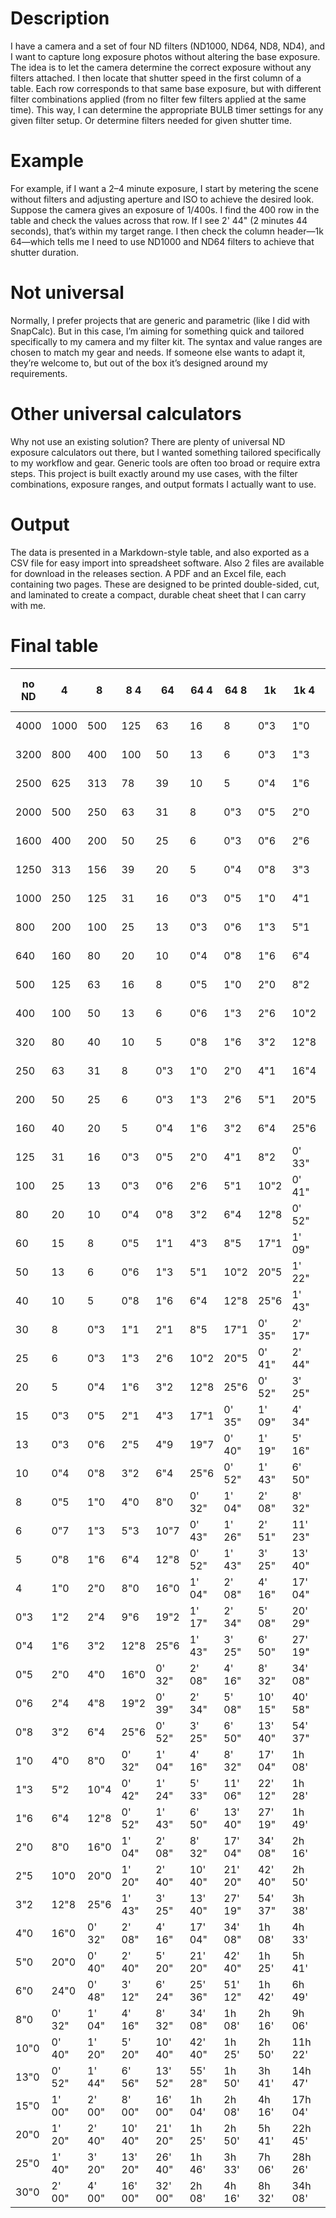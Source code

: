 # Description
I have a camera and a set of four ND filters (ND1000, ND64, ND8, ND4), and I
want to capture long exposure photos without altering the base exposure.
The idea is to let the camera determine the correct exposure without any
filters attached. I then locate that shutter speed in the first column of a
table. Each row corresponds to that same base exposure, but with different
filter combinations applied (from no filter few filters applied at the same
time). This way, I can determine the appropriate BULB timer settings for any
given filter setup. Or determine filters needed for given shutter time.

# Example
For example, if I want a 2–4 minute exposure, I start by metering the scene
without filters and adjusting aperture and ISO to achieve the desired look.
Suppose the camera gives an exposure of 1/400s. I find the 400 row in the
table and check the values across that row. If I see 2' 44"
(2 minutes 44 seconds), that’s within my target range. I then check the
column header—1k 64—which tells me I need to use ND1000 and ND64 filters
to achieve that shutter duration.

# Not universal
Normally, I prefer projects that are generic and parametric (like I did with
SnapCalc). But in this case, I’m aiming for something quick and tailored
specifically to my camera and my filter kit. The syntax and value ranges are
chosen to match my gear and needs. If someone else wants to adapt it, they’re
welcome to, but out of the box it’s designed around my requirements.

# Other universal calculators
Why not use an existing solution? There are plenty of universal ND exposure
calculators out there, but I wanted something tailored specifically to my
workflow and gear. Generic tools are often too broad or require extra steps.
This project is built exactly around my use cases, with the filter
combinations, exposure ranges, and output formats I actually want to use.

# Output
The data is presented in a Markdown-style table, and also exported as a
CSV file for easy import into spreadsheet software. Also 2 files are available
for download in the releases section. A PDF and an Excel file, each containing
two pages. These are designed to be printed double-sided, cut, and laminated
to create a compact, durable cheat sheet that I can carry with me.

# Final table
| no ND   |       4 |       8 |     8 4 |      64 |    64 4 |    64 8 |      1k |    1k 4 |    1k 8 |  1k 8 4 |   1k 64 | 1k 64 4 |
| ------- | ------- | ------- | ------- | ------- | ------- | ------- | ------- | ------- | ------- | ------- | ------- | ------- |
|    4000 |    1000 |     500 |     125 |      63 |      16 |       8 |     0"3 |     1"0 |     2"0 |     8"2 |    16"4 |  1' 06" |
|    3200 |     800 |     400 |     100 |      50 |      13 |       6 |     0"3 |     1"3 |     2"6 |    10"2 |    20"5 |  1' 22" |
|    2500 |     625 |     313 |      78 |      39 |      10 |       5 |     0"4 |     1"6 |     3"3 |    13"1 |    26"2 |  1' 45" |
|    2000 |     500 |     250 |      63 |      31 |       8 |     0"3 |     0"5 |     2"0 |     4"1 |    16"4 |  0' 33" |  2' 12" |
|    1600 |     400 |     200 |      50 |      25 |       6 |     0"3 |     0"6 |     2"6 |     5"1 |    20"5 |  0' 41" |  2' 44" |
|    1250 |     313 |     156 |      39 |      20 |       5 |     0"4 |     0"8 |     3"3 |     6"6 |    26"2 |  0' 53" |  3' 30" |
|    1000 |     250 |     125 |      31 |      16 |     0"3 |     0"5 |     1"0 |     4"1 |     8"2 |  0' 33" |  1' 06" |  4' 23" |
|     800 |     200 |     100 |      25 |      13 |     0"3 |     0"6 |     1"3 |     5"1 |    10"2 |  0' 41" |  1' 22" |  5' 28" |
|     640 |     160 |      80 |      20 |      10 |     0"4 |     0"8 |     1"6 |     6"4 |    12"8 |  0' 52" |  1' 43" |  6' 50" |
|     500 |     125 |      63 |      16 |       8 |     0"5 |     1"0 |     2"0 |     8"2 |    16"4 |  1' 06" |  2' 12" |  8' 45" |
|     400 |     100 |      50 |      13 |       6 |     0"6 |     1"3 |     2"6 |    10"2 |    20"5 |  1' 22" |  2' 44" | 10' 56" |
|     320 |      80 |      40 |      10 |       5 |     0"8 |     1"6 |     3"2 |    12"8 |    25"6 |  1' 43" |  3' 25" | 13' 40" |
|     250 |      63 |      31 |       8 |     0"3 |     1"0 |     2"0 |     4"1 |    16"4 |  0' 33" |  2' 12" |  4' 23" | 17' 29" |
|     200 |      50 |      25 |       6 |     0"3 |     1"3 |     2"6 |     5"1 |    20"5 |  0' 41" |  2' 44" |  5' 28" | 21' 51" |
|     160 |      40 |      20 |       5 |     0"4 |     1"6 |     3"2 |     6"4 |    25"6 |  0' 52" |  3' 25" |  6' 50" | 27' 19" |
|     125 |      31 |      16 |     0"3 |     0"5 |     2"0 |     4"1 |     8"2 |  0' 33" |  1' 06" |  4' 23" |  8' 45" | 34' 58" |
|     100 |      25 |      13 |     0"3 |     0"6 |     2"6 |     5"1 |    10"2 |  0' 41" |  1' 22" |  5' 28" | 10' 56" | 43' 42" |
|      80 |      20 |      10 |     0"4 |     0"8 |     3"2 |     6"4 |    12"8 |  0' 52" |  1' 43" |  6' 50" | 13' 40" | 54' 37" |
|      60 |      15 |       8 |     0"5 |     1"1 |     4"3 |     8"5 |    17"1 |  1' 09" |  2' 17" |  9' 07" | 18' 13" |  1h 12' |
|      50 |      13 |       6 |     0"6 |     1"3 |     5"1 |    10"2 |    20"5 |  1' 22" |  2' 44" | 10' 56" | 21' 51" |  1h 27' |
|      40 |      10 |       5 |     0"8 |     1"6 |     6"4 |    12"8 |    25"6 |  1' 43" |  3' 25" | 13' 40" | 27' 19" |  1h 49' |
|      30 |       8 |     0"3 |     1"1 |     2"1 |     8"5 |    17"1 |  0' 35" |  2' 17" |  4' 34" | 18' 13" | 36' 25" |  2h 25' |
|      25 |       6 |     0"3 |     1"3 |     2"6 |    10"2 |    20"5 |  0' 41" |  2' 44" |  5' 28" | 21' 51" | 43' 42" |  2h 54' |
|      20 |       5 |     0"4 |     1"6 |     3"2 |    12"8 |    25"6 |  0' 52" |  3' 25" |  6' 50" | 27' 19" | 54' 37" |  3h 38' |
|      15 |     0"3 |     0"5 |     2"1 |     4"3 |    17"1 |  0' 35" |  1' 09" |  4' 34" |  9' 07" | 36' 25" |  1h 12' |  4h 51' |
|      13 |     0"3 |     0"6 |     2"5 |     4"9 |    19"7 |  0' 40" |  1' 19" |  5' 16" | 10' 31" | 42' 01" |  1h 24' |  5h 36' |
|      10 |     0"4 |     0"8 |     3"2 |     6"4 |    25"6 |  0' 52" |  1' 43" |  6' 50" | 13' 40" | 54' 37" |  1h 49' |  7h 16' |
|       8 |     0"5 |     1"0 |     4"0 |     8"0 |  0' 32" |  1' 04" |  2' 08" |  8' 32" | 17' 04" |  1h 08' |  2h 16' |  9h 06' |
|       6 |     0"7 |     1"3 |     5"3 |    10"7 |  0' 43" |  1' 26" |  2' 51" | 11' 23" | 22' 46" |  1h 31' |  3h 02' | 12h 08' |
|       5 |     0"8 |     1"6 |     6"4 |    12"8 |  0' 52" |  1' 43" |  3' 25" | 13' 40" | 27' 19" |  1h 49' |  3h 38' | 14h 33' |
|       4 |     1"0 |     2"0 |     8"0 |    16"0 |  1' 04" |  2' 08" |  4' 16" | 17' 04" | 34' 08" |  2h 16' |  4h 33' | 18h 12' |
|     0"3 |     1"2 |     2"4 |     9"6 |    19"2 |  1' 17" |  2' 34" |  5' 08" | 20' 29" | 40' 58" |  2h 43' |  5h 27' | 21h 50' |
|     0"4 |     1"6 |     3"2 |    12"8 |    25"6 |  1' 43" |  3' 25" |  6' 50" | 27' 19" | 54' 37" |  3h 38' |  7h 16' | 29h 07' |
|     0"5 |     2"0 |     4"0 |    16"0 |  0' 32" |  2' 08" |  4' 16" |  8' 32" | 34' 08" |  1h 08' |  4h 33' |  9h 06' | 36h 24' |
|     0"6 |     2"4 |     4"8 |    19"2 |  0' 39" |  2' 34" |  5' 08" | 10' 15" | 40' 58" |  1h 21' |  5h 27' | 10h 55' | 43h 41' |
|     0"8 |     3"2 |     6"4 |    25"6 |  0' 52" |  3' 25" |  6' 50" | 13' 40" | 54' 37" |  1h 49' |  7h 16' | 14h 33' | 58h 15' |
|     1"0 |     4"0 |     8"0 |  0' 32" |  1' 04" |  4' 16" |  8' 32" | 17' 04" |  1h 08' |  2h 16' |  9h 06' | 18h 12' | 72h 49' |
|     1"3 |     5"2 |    10"4 |  0' 42" |  1' 24" |  5' 33" | 11' 06" | 22' 12" |  1h 28' |  2h 57' | 11h 49' | 23h 39' | 94h 39' |
|     1"6 |     6"4 |    12"8 |  0' 52" |  1' 43" |  6' 50" | 13' 40" | 27' 19" |  1h 49' |  3h 38' | 14h 33' | 29h 07' | x       |
|     2"0 |     8"0 |    16"0 |  1' 04" |  2' 08" |  8' 32" | 17' 04" | 34' 08" |  2h 16' |  4h 33' | 18h 12' | 36h 24' | x       |
|     2"5 |    10"0 |    20"0 |  1' 20" |  2' 40" | 10' 40" | 21' 20" | 42' 40" |  2h 50' |  5h 41' | 22h 45' | 45h 30' | x       |
|     3"2 |    12"8 |    25"6 |  1' 43" |  3' 25" | 13' 40" | 27' 19" | 54' 37" |  3h 38' |  7h 16' | 29h 07' | 58h 15' | x       |
|     4"0 |    16"0 |  0' 32" |  2' 08" |  4' 16" | 17' 04" | 34' 08" |  1h 08' |  4h 33' |  9h 06' | 36h 24' | 72h 49' | x       |
|     5"0 |    20"0 |  0' 40" |  2' 40" |  5' 20" | 21' 20" | 42' 40" |  1h 25' |  5h 41' | 11h 22' | 45h 30' | 91h 01' | x       |
|     6"0 |    24"0 |  0' 48" |  3' 12" |  6' 24" | 25' 36" | 51' 12" |  1h 42' |  6h 49' | 13h 39' | 54h 36' | x       | x       |
|     8"0 |  0' 32" |  1' 04" |  4' 16" |  8' 32" | 34' 08" |  1h 08' |  2h 16' |  9h 06' | 18h 12' | 72h 49' | x       | x       |
|    10"0 |  0' 40" |  1' 20" |  5' 20" | 10' 40" | 42' 40" |  1h 25' |  2h 50' | 11h 22' | 22h 45' | 91h 01' | x       | x       |
|    13"0 |  0' 52" |  1' 44" |  6' 56" | 13' 52" | 55' 28" |  1h 50' |  3h 41' | 14h 47' | 29h 34' | x       | x       | x       |
|    15"0 |  1' 00" |  2' 00" |  8' 00" | 16' 00" |  1h 04' |  2h 08' |  4h 16' | 17h 04' | 34h 08' | x       | x       | x       |
|    20"0 |  1' 20" |  2' 40" | 10' 40" | 21' 20" |  1h 25' |  2h 50' |  5h 41' | 22h 45' | 45h 30' | x       | x       | x       |
|    25"0 |  1' 40" |  3' 20" | 13' 20" | 26' 40" |  1h 46' |  3h 33' |  7h 06' | 28h 26' | 56h 53' | x       | x       | x       |
|    30"0 |  2' 00" |  4' 00" | 16' 00" | 32' 00" |  2h 08' |  4h 16' |  8h 32' | 34h 08' | 68h 16' | x       | x       | x       |